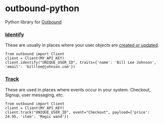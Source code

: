 outbound-python
===============

Python library for [Outbound](http://www.outbound.io/docs)

### [Identify](http://www.outbound.io/docs/identify)
These are usually in places where your user objects are [created or updated](http://www.outbound.io/docs/identify).

    from outbound import Client
    client = Client(MY_API_KEY)
    client.identify("UNIQUE_USER_ID", traits={'name': 'Bill Lee Johnson', 'email': 'billlee@johnson.com'})


### [Track](http://www.outbound.io/docs/track)
These are used in places where events occur in your system. Checkout, Signup, user messaging, etc.

    from outbound import Client
    client = Client(MY_API_KEY)
    client.track("UNIQUE_USER_ID", event="Checkout", payload={'price': 24.95, 'item': 'Magic wand'})
